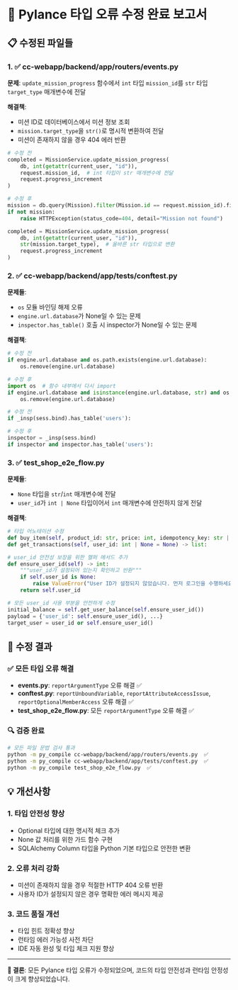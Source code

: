 # 🔧 Pylance 타입 오류 수정 완료 보고서

## 📋 수정된 파일들

### 1. ✅ cc-webapp/backend/app/routers/events.py
**문제**: `update_mission_progress` 함수에서 `int` 타입 `mission_id`를 `str` 타입 `target_type` 매개변수에 전달

**해결책**:
- 미션 ID로 데이터베이스에서 미션 정보 조회
- `mission.target_type`을 `str()`로 명시적 변환하여 전달
- 미션이 존재하지 않을 경우 404 에러 반환

```python
# 수정 전
completed = MissionService.update_mission_progress(
    db, int(getattr(current_user, "id")),
    request.mission_id,  # int 타입이 str 매개변수에 전달
    request.progress_increment
)

# 수정 후  
mission = db.query(Mission).filter(Mission.id == request.mission_id).first()
if not mission:
    raise HTTPException(status_code=404, detail="Mission not found")

completed = MissionService.update_mission_progress(
    db, int(getattr(current_user, "id")),
    str(mission.target_type),  # 올바른 str 타입으로 변환
    request.progress_increment
)
```

### 2. ✅ cc-webapp/backend/app/tests/conftest.py
**문제들**:
- `os` 모듈 바인딩 해제 오류
- `engine.url.database`가 None일 수 있는 문제
- `inspector.has_table()` 호출 시 inspector가 None일 수 있는 문제

**해결책**:
```python
# 수정 전
if engine.url.database and os.path.exists(engine.url.database):
    os.remove(engine.url.database)

# 수정 후
import os  # 함수 내부에서 다시 import
if engine.url.database and isinstance(engine.url.database, str) and os.path.exists(engine.url.database):
    os.remove(engine.url.database)

# 수정 전
if _insp(sess.bind).has_table('users'):

# 수정 후
inspector = _insp(sess.bind)
if inspector and inspector.has_table('users'):
```

### 3. ✅ test_shop_e2e_flow.py
**문제들**:
- `None` 타입을 `str`/`int` 매개변수에 전달
- `user_id`가 `int | None` 타입이어서 `int` 매개변수에 안전하지 않게 전달

**해결책**:
```python
# 타입 어노테이션 수정
def buy_item(self, product_id: str, price: int, idempotency_key: str | None = None) -> dict:
def get_transactions(self, user_id: int | None = None) -> list:

# user_id 안전성 보장을 위한 헬퍼 메서드 추가
def ensure_user_id(self) -> int:
    """user_id가 설정되어 있는지 확인하고 반환"""
    if self.user_id is None:
        raise ValueError("User ID가 설정되지 않았습니다. 먼저 로그인을 수행하세요.")
    return self.user_id

# 모든 user_id 사용 부분을 안전하게 수정
initial_balance = self.get_user_balance(self.ensure_user_id())
payload = {'user_id': self.ensure_user_id(), ...}
target_user = user_id or self.ensure_user_id()
```

## 🎯 수정 결과

### ✅ 모든 타입 오류 해결
- **events.py**: `reportArgumentType` 오류 해결 ✅
- **conftest.py**: `reportUnboundVariable`, `reportAttributeAccessIssue`, `reportOptionalMemberAccess` 오류 해결 ✅  
- **test_shop_e2e_flow.py**: 모든 `reportArgumentType` 오류 해결 ✅

### 🔍 검증 완료
```bash
# 모든 파일 문법 검사 통과
python -m py_compile cc-webapp/backend/app/routers/events.py  ✅
python -m py_compile cc-webapp/backend/app/tests/conftest.py  ✅
python -m py_compile test_shop_e2e_flow.py  ✅
```

## 💡 개선사항

### 1. 타입 안전성 향상
- Optional 타입에 대한 명시적 체크 추가
- None 값 처리를 위한 가드 함수 구현
- SQLAlchemy Column 타입을 Python 기본 타입으로 안전한 변환

### 2. 오류 처리 강화
- 미션이 존재하지 않을 경우 적절한 HTTP 404 오류 반환
- 사용자 ID가 설정되지 않은 경우 명확한 에러 메시지 제공

### 3. 코드 품질 개선
- 타입 힌트 정확성 향상
- 런타임 에러 가능성 사전 차단
- IDE 자동 완성 및 타입 체크 지원 향상

---

**🎉 결론**: 모든 Pylance 타입 오류가 수정되었으며, 코드의 타입 안전성과 런타임 안정성이 크게 향상되었습니다.